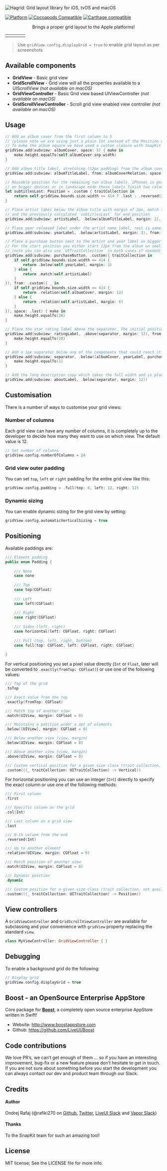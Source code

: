 ![Hagrid: Grid layout library for iOS, tvOS and macOS](https://github.com/LiveUI/Hagrid/raw/master/Other/logo.png)


[![Platform](https://img.shields.io/cocoapods/p/Hagrid.svg?style=flat)](https://github.com/LiveUI/Hagrid)
[![Cocoapods Compatible](https://img.shields.io/cocoapods/v/Hagrid.svg)](https://cocoapods.org/pods/Hagrid)
[![Carthage compatible](https://img.shields.io/badge/Carthage-compatible-4BC51D.svg?style=flat)](https://github.com/Carthage/Carthage)

<center>Brings a proper grid layout to the Apple platforms!</center>

<table>
	<tr>
		<td><img src="https://github.com/LiveUI/TheGrid/blob/master/Other/screen1.png?raw=true" alt="" /></td>
		<td><img src="https://github.com/LiveUI/TheGrid/blob/master/Other/screen2.png?raw=true" alt="" /></td>
		<td><img src="https://github.com/LiveUI/TheGrid/blob/master/Other/screen3.png?raw=true" alt="" /></td>
		<td>
			<img src="https://github.com/LiveUI/TheGrid/blob/master/Other/screen4.png?raw=true" alt="" /><br />
			<img src="https://github.com/LiveUI/TheGrid/blob/master/Other/screen5.png?raw=true" alt="" />
		</td>
	</tr>
</table>

> Use `gridView.config.displayGrid = true` to enable grid layout as per screenshots

## Available components

* **GridView** - Basic grid view
* **GridScrollView** - Grid view will all the properties available to a UIScrollView *(not available on macOS)*
* **GridViewController** - Basic Grid view based UIViewController *(not available on macOS)*
* **GridScrollViewController** - Scroll grid view enabled view controller *(not available on macOS)*

## Usage

```swift
// Add an album cover from the first column to 5
// (please note we are using just a plain Int instead of the Position object below)
// To make the album square we have used a custom closure with SnapKit's own `ConstraintMaker` (make) at the end of the method
gridView.add(subview: albumCover, space: 5) { make in
    make.height.equalTo(self.albumCover.snp.width)
}

// Add album title label, stretching (12px padding) from the album cover image to the end of the grid view
gridView.add(subview: albumTitleLabel, from: albumCoverRelation, space: .last, padding: .left(12))

// Reusable position for the remaining two album labels. iPhones in portrait will take the rest of the screen,
// on bigger devices or in landscape mode these labels finish two columns from the end of the grid view (.reversed(2)). 
let subtitlesLast: Position = .custom { traitCollection in
    return self.gridView.bounds.size.width <= 414 ? .last : .reversed(2)
}

// Place artist label below the album title with margin of 2px, match the left position of the album title label
// and the previously calculated `subtitlesLast` for end position
gridView.add(subview: artistLabel, .below(albumTitleLabel, margin: 2), from: .match(albumTitleLabel), space: subtitlesLast)

// Place year released label under the artist name label, rest is same as above
gridView.add(subview: yearLabel, .below(artistLabel, margin: 2), from: .match(artistLabel), space: subtitlesLast)

// Place a purchase button next to the artist and year label on bigger screens and under on smaller ones (iPhone in portrait etc)
// For the start position you either start 12px from the album on smaller screens or second column from the right on bigger ones
// (note you can also use `UITraitCollection` in both cases if needed)
gridView.add(subview: purchaseButton, .custom({ traitCollection in
    if self.gridView.bounds.size.width <= 414 {
        return .below(self.yearLabel, margin: 3)
    } else {
        return .match(self.artistLabel)
    }
}), from: .custom({ _ in
    if self.gridView.bounds.size.width <= 414 {
        return .relation(self.albumCover, margin: 12)
    } else {
        return .relation(self.artistLabel, margin: 6)
    }
}), space: .last) { make in
    make.height.equalTo(28)
}

// Place the star rating label above the separator. The initial position is not set and will be dynamic, the whole thing will stretch to the end
gridView.add(subview: ratingLabel, .above(separator, margin: 12), from: .dynamic, space: .last) { make in
    make.height.equalTo(28)
}

// Add a 1px separator below any of the components that could reach it and space it 12px from the lowest one
gridView.add(subview: separator, .below([albumCover, yearLabel, purchaseButton], margin: 12)) { make in
    make.height.equalTo(1)
}

// Add the long description copy which takes the full width and is placed below the separator
gridView.add(subview: aboutLabel, .below(separator, margin: 12))
```

## Customisation

There is a number of ways to customise your grid views:

### Number of columns

Each grid view can have any number of columns, it is completely up to the developer to decide how many they want to use on which view. The default value is 12.

```swift
// Set number of columns
gridView.config.numberOfColumns = 24
```

### Grid view outer padding

You can set `top`, `left` or `right` padding for the entire grid view like this:

```swift
gridView.config.padding = .full(top: 6, left: 12, right: 12)
```

### Dynamic sizing

You can enable dynamic sizing for the grid view by setting:

```swift
gridView.config.automaticVerticalSizing = true
```

## Positioning

Available paddings are:
```swift
/// Element padding
public enum Padding {
    
    /// None
    case none
    
    /// Top
    case top(CGFloat)
    
    /// Left
    case left(CGFloat)
    
    /// Right
    case right(CGFloat)
    
    /// Sides (left, right)
    case horizontal(left: CGFloat, right: CGFloat)
    
    /// Full (top, left, right, bottom)
    case full(top: CGFloat, left: CGFloat, right: CGFloat)
    
}
```

For vertical positioning you set a pixel value directly (`Int` or `Float`, later will be converted to `.exactly(fromTop: CGFloat)`) or use one of the following values:

```swift
/// Top of the grid
.toTop

/// Exact value from the top
.exactly(fromTop: CGFloat)

/// Match top of another view
.match(UIView, margin: CGFloat = 0)

/// Maintains a position under a set of elements
.below([UIView], margin: CGFloat = 0)

/// Below another view (view, margin)
.below(UIView, margin: CGFloat = 0)

/// Above another view (view, margin)
.above(UIView, margin: CGFloat = 0)

/// Custom vertical position for a given size class (trait collection, not available on macOS)
.custom(((_ traitCollection: UITraitCollection) -> Vertical))
```

For horizontal positioning you can use an integer (`Int`) directly to specify the exact column or use one of the following methods:

```swift
/// First column
.first

/// Specific column on the grid
.col(Int)

/// Last column on a grid view
.last

/// N-th column from the end
.reversed(Int)

/// Up to another element
.relation(UIView, margin: CGFloat = 0)

/// Match position of another view
.match(UIView, margin: CGFloat = 0)

/// Dynamic position
.dynamic

/// Custom position for a given size class (trait collection, not available on macOS)
.custom(((_ traitCollection: UITraitCollection) -> Position))
```

## View controllers

A `GridViewController` and `GridScrollViewController` are available for subclassing and your convenience with `gridView` property replacing the standard `view`.

```swift
class MyViewController: GridViewController { }
```

## Debugging

To enable a background grid do the following:

```swift
// Display grid
gridView.config.displayGrid = true
```

## Boost - an OpenSource Enterprise AppStore

Core package for <b>[Boost](http://www.boostappstore.com)</b>, a completely open source enterprise AppStore written in Swift!
- Website: http://www.boostappstore.com
- Github: https://github.com/LiveUI/Boost

## Code contributions

We love PR’s, we can’t get enough of them ... so if you have an interesting improvement, bug-fix or a new feature please don’t hesitate to get in touch. If you are not sure about something before you start the development you can always contact our dev and product team through our Slack.

## Credits

#### Author
Ondrej Rafaj (@rafiki270 on [Github](https://github.com/rafiki270), [Twitter](https://twitter.com/rafiki270), [LiveUI Slack](http://bit.ly/2B0dEyt) and [Vapor Slack](https://vapor.team/))

#### Thanks
To the SnapKit team for such an amazing tool!

## License

MIT license; See the LICENSE file for more info.
